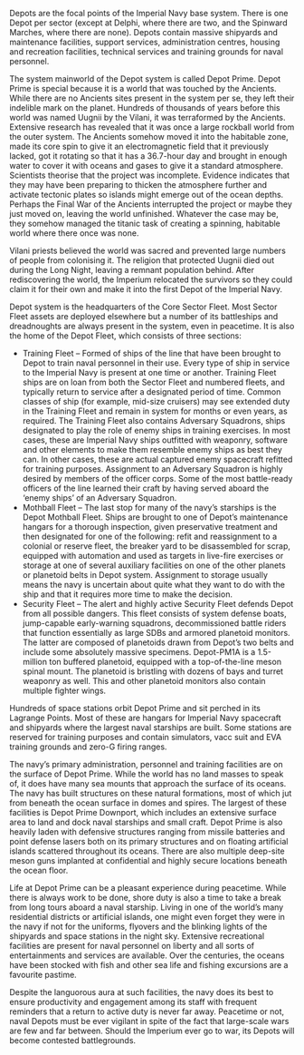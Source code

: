 Depots are the focal points of the Imperial Navy base system. There is one Depot per sector (except at Delphi, where there are two, and the Spinward Marches, where there are none). Depots contain massive shipyards and maintenance facilities, support services, administration centres, housing and recreation facilities, technical services and training grounds for naval personnel.

The system mainworld of the Depot system is called Depot Prime. Depot Prime is special because it is a world that was touched by the Ancients. While there are no Ancients sites present in the system per se, they left their indelible mark on the planet. Hundreds of thousands of years before this world was named Uugnii by the Vilani, it was terraformed by the Ancients. Extensive research has revealed that it was once a large rockball world from the outer system. The Ancients somehow moved it into the habitable zone, made its core spin to give it an electromagnetic field that it previously lacked, got it rotating so that it has a 36.7-hour day and brought in enough water to cover it with oceans and gases to give it a standard atmosphere. Scientists theorise that the project was incomplete. Evidence indicates that they may have been preparing to thicken the atmosphere further and activate tectonic plates so islands might emerge out of the ocean depths. Perhaps the Final War of the Ancients interrupted the project or maybe they just moved on, leaving the world unfinished. Whatever the case may be, they somehow managed the titanic task of creating a spinning, habitable world where there once was none.

Vilani priests believed the world was sacred and prevented large numbers of people from colonising it. The religion that protected Uugnii died out during the Long Night, leaving a remnant population behind. After rediscovering the world, the Imperium relocated the survivors so they could claim it for their own and make it into the first Depot of the Imperial Navy.

Depot system is the headquarters of the Core Sector Fleet. Most Sector Fleet assets are deployed elsewhere but a number of its battleships and dreadnoughts are always present in the system, even in peacetime. It is also the home of the Depot Fleet, which consists of three sections:

- Training Fleet – Formed of ships of the line that have been brought to Depot to train naval personnel in their use. Every type of ship in service to the Imperial Navy is present at one time or another. Training Fleet ships are on loan from both the Sector Fleet and numbered fleets, and typically return to service after a designated period of time. Common classes of ship (for example, mid-size cruisers) may see extended duty in the Training Fleet and remain in system for months or even years, as required. The Training Fleet also contains Adversary Squadrons, ships designated to play the role of enemy ships in training exercises. In most cases, these are Imperial Navy ships outfitted with weaponry, software and other elements to make them resemble enemy ships as best they can. In other cases, these are actual captured enemy spacecraft refitted for training purposes. Assignment to an Adversary Squadron is highly desired by members of the officer corps. Some of the most battle-ready officers of the line learned their craft by having served aboard the ‘enemy ships’ of an Adversary Squadron.
- Mothball Fleet – The last stop for many of the navy’s starships is the Depot Mothball Fleet. Ships are brought to one of Depot’s maintenance hangars for a thorough inspection, given preservative treatment and then designated for one of the following: refit and reassignment to a colonial or reserve fleet, the breaker yard to be disassembled for scrap, equipped with automation and used as targets in live-fire exercises or storage at one of several auxiliary facilities on one of the other planets or planetoid belts in Depot system. Assignment to storage usually means the navy is uncertain about quite what they want to do with the ship and that it requires more time to make the decision.
- Security Fleet – The alert and highly active Security Fleet defends Depot from all possible dangers. This fleet consists of system defense boats, jump-capable early-warning squadrons, decommissioned battle riders that function essentially as large SDBs and armored planetoid monitors. The latter are composed of planetoids drawn from Depot’s two belts and include some absolutely massive specimens. Depot-PM1A is a 1.5-million ton buffered planetoid, equipped with a top-of-the-line meson spinal mount. The planetoid is bristling with dozens of bays and turret weaponry as well. This and other planetoid monitors also contain multiple fighter wings.

Hundreds of space stations orbit Depot Prime and sit perched in its Lagrange Points. Most of these are hangars for Imperial Navy spacecraft and shipyards where the largest naval starships are built. Some stations are reserved for training purposes and contain simulators, vacc suit and EVA training grounds and zero-G firing ranges.

The navy’s primary administration, personnel and training facilities are on the surface of Depot Prime. While the world has no land masses to speak of, it does have many sea mounts that approach the surface of its oceans. The navy has built structures on these natural formations, most of which jut from beneath the ocean surface in domes and spires. The largest of these facilities is Depot Prime Downport, which includes an extensive surface area to land and dock naval starships and small craft. Depot Prime is also heavily laden with defensive structures ranging from missile batteries and point defense lasers both on its primary structures and on floating artificial islands scattered throughout its oceans. There are also multiple deep-site meson guns implanted at confidential and highly secure locations beneath the ocean floor.

Life at Depot Prime can be a pleasant experience during peacetime. While there is always work to be done, shore duty is also a time to take a break from long tours aboard a naval starship. Living in one of the world’s many residential districts or artificial islands, one might even forget they were in the navy if not for the uniforms, flyovers and the blinking lights of the shipyards and space stations in the night sky. Extensive recreational facilities are present for naval personnel on liberty and all sorts of entertainments and services are available. Over the centuries, the oceans have been stocked with fish and other sea life and fishing excursions are a favourite pastime.

Despite the languorous aura at such facilities, the navy does its best to ensure productivity and engagement among its staff with frequent reminders that a return to active duty is never far away. Peacetime or not, naval Depots must be ever vigilant in spite of the fact that large-scale wars are few and far between. Should the Imperium ever go to war, its Depots will become contested battlegrounds.
